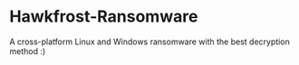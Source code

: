 # Hawkfrost-Ransomware
A cross-platform Linux and Windows ransomware with the best decryption method :)
